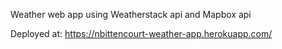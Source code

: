 Weather web app using Weatherstack api and Mapbox api

Deployed at: https://nbittencourt-weather-app.herokuapp.com/